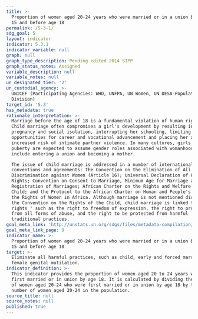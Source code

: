 ```yaml
---
title: >-
  Proportion of women aged 20-24 years who were married or in a union before age
  15 and before age 18
permalink: /5-3-1/
sdg_goal: 5
layout: indicator
indicator: 5.3.1
indicator_variable: null
graph: null
graph_type_description: Pending edited 2014 SIPP
graph_status_notes: Assigned
variable_description: null
variable_notes: null
un_designated_tier: '2'
un_custodial_agency: >-
  UNICEF (Participating Agencies: WHO, UNFPA, UN Women, UN DESA-Population
  Division)
target_id: '5.3'
has_metadata: true
rationale_interpretation: >-
  Marriage before the age of 18 is a fundamental violation of human rights.
  Child marriage often compromises a girl's development by resulting in early
  pregnancy and social isolation, interrupting her schooling, limiting her
  opportunities for career and vocational advancement and placing her at
  increased risk of intimate partner violence. In many cultures, girls reaching
  puberty are expected to assume gender roles associated with womanhood. These
  include entering a union and becoming a mother. 

  The issue of child marriage is addressed in a number of international
  conventions and agreements: The Convention on the Elimination of All Forms of
  Discrimination against Women (Article 16); Universal Declaration of Human
  Rights; Convention on Consent to Marriage, Minimum Age for Marriage and
  Registration of Marriages; African Charter on the Rights and Welfare of the
  Child; and the Protocol to the African Charter on Human and People's Rights on
  the Rights of Women in Africa. Although marriage is not mentioned directly in
  the Convention on the Rights of the Child, child marriage is linked to other
  rights ' such as the right to freedom of expression, the right to protection
  from all forms of abuse, and the right to be protected from harmful
  traditional practices.
goal_meta_link: 'http://unstats.un.org/sdgs/files/metadata-compilation/Metadata-Goal-5.pdf'
goal_meta_link_page: 9
indicator_name: >-
  Proportion of women aged 20-24 years who were married or in a union before age
  15 and before age 18
target: >-
  Eliminate all harmful practices, such as child, early and forced marriage and
  female genital mutilation.
indicator_definition: >-
  This indicator provides the proportion of women aged 20 to 24 years who were
  first married or in union by age 18. It is calculated by dividing the number
  of women aged 20-24 who were first married or in union by age 18 by the total
  number of women aged 20-24 in the population.
source_title: null
source_notes: null
published: true
---
```

